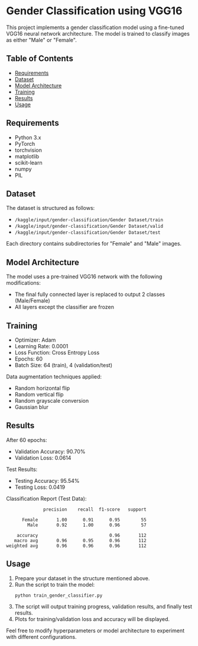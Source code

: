 # Gender Classification using VGG16

This project implements a gender classification model using a fine-tuned VGG16 neural network architecture. The model is trained to classify images as either "Male" or "Female".

## Table of Contents
- [Requirements](#requirements)
- [Dataset](#dataset)
- [Model Architecture](#model-architecture)
- [Training](#training)
- [Results](#results)
- [Usage](#usage)

## Requirements

- Python 3.x
- PyTorch
- torchvision
- matplotlib
- scikit-learn
- numpy
- PIL

## Dataset

The dataset is structured as follows:
- `/kaggle/input/gender-classification/Gender Dataset/train`
- `/kaggle/input/gender-classification/Gender Dataset/valid`
- `/kaggle/input/gender-classification/Gender Dataset/test`

Each directory contains subdirectories for "Female" and "Male" images.

## Model Architecture

The model uses a pre-trained VGG16 network with the following modifications:
- The final fully connected layer is replaced to output 2 classes (Male/Female)
- All layers except the classifier are frozen

## Training

- Optimizer: Adam
- Learning Rate: 0.0001
- Loss Function: Cross Entropy Loss
- Epochs: 60
- Batch Size: 64 (train), 4 (validation/test)

Data augmentation techniques applied:
- Random horizontal flip
- Random vertical flip
- Random grayscale conversion
- Gaussian blur

## Results

After 60 epochs:
- Validation Accuracy: 90.70%
- Validation Loss: 0.0614

Test Results:
- Testing Accuracy: 95.54%
- Testing Loss: 0.0419

Classification Report (Test Data):
```
              precision    recall  f1-score   support

      Female       1.00      0.91      0.95        55
        Male       0.92      1.00      0.96        57

    accuracy                           0.96       112
   macro avg       0.96      0.95      0.96       112
weighted avg       0.96      0.96      0.96       112
```

## Usage

1. Prepare your dataset in the structure mentioned above.
2. Run the script to train the model:
   ```
   python train_gender_classifier.py
   ```
3. The script will output training progress, validation results, and finally test results.
4. Plots for training/validation loss and accuracy will be displayed.

Feel free to modify hyperparameters or model architecture to experiment with different configurations.
